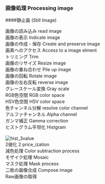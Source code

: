 ### 画像処理 Processing image
####静止画 (Still Image)

画像の読み込み read image<br> 
画像の表示 Indicate image<br>
画像の作成・保存 Create and preserve image<br>
画素へのアクセス Access to a image elment<br>
トリミング  Trim<br>
画像のリサイズ Resize image<br> 
画像の重ね合わせ Pile up image<br>
画像の回転 Rotate image<br>
画像の左右反転 reverse image<br>
グレースケール変換 Gray scale<br>
RGB色空間 RGB color space<br>
HSV色空間 HSV color space<br>
色チャンネル分解 resolve color channel<br>
アルファチャンネル Alpha channel<br>
ガンマ補正 Gamma correction<br>
ヒストグラム平坦化 Histgram<br>
<br>
![hist_3value](https://cloud.githubusercontent.com/assets/17031124/22630718/3c908eb0-ec42-11e6-9688-d87fb8d00de4.png)
<br>
2値化 2 price_ization<br>
減色処理 Color subtraction process<br>
モザイク処理 Mosaic<br>
マスク処理 Mask process<br>
二枚の画像合成 Compose image<br>
Raw画像の取得<br>